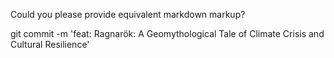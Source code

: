 Could you please provide equivalent markdown markup?

git commit -m 'feat: Ragnarök: A Geomythological Tale of Climate Crisis and Cultural Resilience'